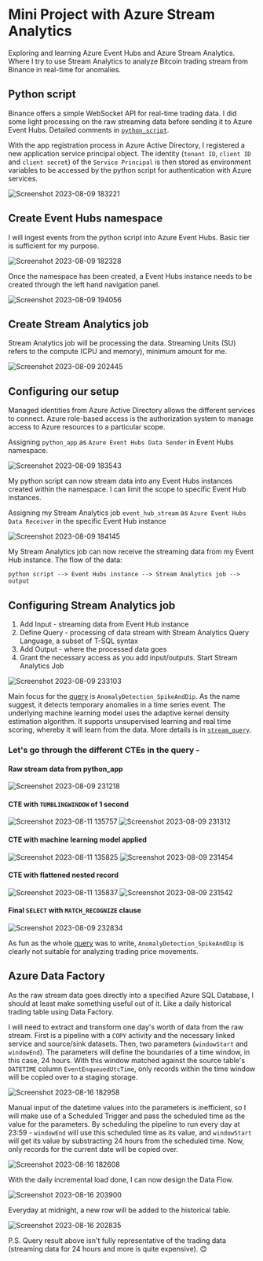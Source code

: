 # Mini Project with Azure Stream Analytics
Exploring and learning Azure Event Hubs and Azure Stream Analytics. Where I try to use Stream Analytics to analyze Bitcoin trading stream from Binance in real-time for anomalies.

## Python script
Binance offers a simple WebSocket API for real-time trading data. I did some light processing on the raw streaming data before sending it to Azure Event Hubs. Detailed comments in [```python_script```](https://github.com/tanchu-git/stream_analytics_btc/blob/main/python_script/btc_stream.py).

With the app registration process in Azure Active Directory, I registered a new application service principal object. The identity (```tenant ID```, ```client ID``` and ```client secret```) of the ```Service Principal``` is then stored as environment variables to be accessed by the python script for authentication with Azure services.

![Screenshot 2023-08-09 183221](https://github.com/tanchu-git/stream_analytics_btc/assets/139019601/921b116a-cbc0-4234-bb3b-fa5fc353c6e5)

## Create Event Hubs namespace
I will ingest events from the python script into Azure Event Hubs. Basic tier is sufficient for my purpose.

![Screenshot 2023-08-09 182328](https://github.com/tanchu-git/stream_analytics_btc/assets/139019601/8c4fa629-0498-43e3-9097-2049e2d7286b)

Once the namespace has been created, a Event Hubs instance needs to be created through the left hand navigation panel.

![Screenshot 2023-08-09 194056](https://github.com/tanchu-git/stream_analytics_btc/assets/139019601/1c953cdc-b6fa-4b21-b85a-99e37e63be3c)

## Create Stream Analytics job
Stream Analytics job will be processing the data. Streaming Units (SU) refers to the compute (CPU and memory), minimum amount for me. 

![Screenshot 2023-08-09 202445](https://github.com/tanchu-git/stream_analytics_btc/assets/139019601/f292e78e-5c42-4e13-b21b-91796ee4f471)

## Configuring our setup
Managed identities from Azure Active Directory allows the different services to connect. Azure role-based access is the authorization system to manage access to Azure resources to a particular scope.

Assigning ```python_app``` as ```Azure Event Hubs Data Sender``` in Event Hubs namespace.

![Screenshot 2023-08-09 183543](https://github.com/tanchu-git/stream_analytics_btc/assets/139019601/c521339e-02d6-4a18-b4f7-0c65bea65e8b)

My python script can now stream data into any Event Hubs instances created within the namespace. I can limit the scope to specific Event Hub instances.

Assigning my Stream Analytics job ```event_hub_stream``` as ```Azure Event Hubs Data Receiver``` in the specific Event Hub instance

![Screenshot 2023-08-09 184145](https://github.com/tanchu-git/stream_analytics_btc/assets/139019601/a719a059-2187-47b7-b851-47f9009b8bf0)

My Stream Analytics job can now receive the streaming data from my Event Hub instance. The flow of the data:

```python script --> Event Hubs instance --> Stream Analytics job --> output```

## Configuring Stream Analytics job
1. Add Input - streaming data from Event Hub instance
2. Define Query - processing of data stream with Stream Analytics Query Language, a subset of T-SQL syntax
3. Add Output - where the processed data goes
4. Grant the necessary access as you add input/outputs. Start Stream Analytics Job

![Screenshot 2023-08-09 233103](https://github.com/tanchu-git/stream_analytics_btc/assets/139019601/5b8619eb-c195-43e7-92b8-201c882b1f23)

Main focus for the [query](https://github.com/tanchu-git/stream_analytics_btc/blob/main/stream_query/query.sql) is ```AnomalyDetection_SpikeAndDip```. As the name suggest, it detects temporary anomalies in a time series event. The underlying machine learning model uses the adaptive kernel density estimation algorithm. It supports unsupervised learning and real time scoring, whereby it will learn from the data. More details is in [```stream_query```](https://github.com/tanchu-git/stream_analytics_btc/blob/main/stream_query/query.sql).

### Let's go through the different CTEs in the query -

#### Raw stream data from python_app
![Screenshot 2023-08-09 231218](https://github.com/tanchu-git/stream_analytics_btc/assets/139019601/66a1c5bd-762b-4328-a56b-8b779813069e)

#### CTE with ```TUMBLINGWINDOW``` of 1 second
![Screenshot 2023-08-11 135757](https://github.com/tanchu-git/stream_analytics_btc/assets/139019601/cea2c3c8-728c-4530-bcf8-167ea491316a)
![Screenshot 2023-08-09 231312](https://github.com/tanchu-git/stream_analytics_btc/assets/139019601/a68e5498-20bb-4ee3-a885-4a2a825ff772)

#### CTE with machine learning model applied
![Screenshot 2023-08-11 135825](https://github.com/tanchu-git/stream_analytics_btc/assets/139019601/7bcbc5cc-67f0-4d4b-8921-7558139a931c)
![Screenshot 2023-08-09 231454](https://github.com/tanchu-git/stream_analytics_btc/assets/139019601/f22dbb13-6e45-44b6-9a60-92bbc7345141)

#### CTE with flattened nested record
![Screenshot 2023-08-11 135837](https://github.com/tanchu-git/stream_analytics_btc/assets/139019601/497ff9de-494c-4f44-a97b-efce53435852)
![Screenshot 2023-08-09 231542](https://github.com/tanchu-git/stream_analytics_btc/assets/139019601/6bbcc052-564f-4e51-bbe4-8581428f8bd7)

#### Final ```SELECT``` with ```MATCH_RECOGNIZE``` clause
![Screenshot 2023-08-09 232834](https://github.com/tanchu-git/stream_analytics_btc/assets/139019601/e578c38e-fd09-4162-8b99-bbc0b46d60e5)

As fun as the whole [query](https://github.com/tanchu-git/stream_analytics_btc/blob/main/stream_query/query.sql) was to write, ```AnomalyDetection_SpikeAndDip``` is clearly not suitable for analyzing trading price movements.

## Azure Data Factory
As the raw stream data goes directly into a specified Azure SQL Database, I should at least make something useful out of it. Like a daily historical trading table using Data Factory.

I will need to extract and transform one day's worth of data from the raw stream. First is a pipeline with a ```COPY``` activity and the necessary linked service and source/sink datasets. Then, two parameters (```windowStart``` and ```windowEnd```). The parameters will define the boundaries of a time window, in this case, 24 hours. With this window matched against the source table's ```DATETIME``` column ```EventEnqueuedUtcTime```, only records within the time window will be copied over to a staging storage.

![Screenshot 2023-08-16 182958](https://github.com/tanchu-git/stream_analytics_btc/assets/139019601/eabd67bb-8ce1-4c08-a4d9-ddaed9e2bb09)

Manual input of the datetime values into the parameters is inefficient, so I will make use of a Scheduled Trigger and pass the scheduled time as the value for the parameters. By scheduling the pipeline to run every day at 23:59 - ```windowEnd``` will use this scheduled time as its value, and ```windowStart``` will get its value by substracting 24 hours from the scheduled time. Now, only records for the current date will be copied over.

![Screenshot 2023-08-16 182608](https://github.com/tanchu-git/stream_analytics_btc/assets/139019601/c4d31e67-8185-4c36-aaa9-687e20d3cfe5)

With the daily incremental load done, I can now design the Data Flow. 

![Screenshot 2023-08-16 203900](https://github.com/tanchu-git/stream_analytics_btc/assets/139019601/696a4068-eb7c-40dc-93a2-ff4140cd0853)

Everyday at midnight, a new row will be added to the historical table.

![Screenshot 2023-08-16 202835](https://github.com/tanchu-git/stream_analytics_btc/assets/139019601/1bfce196-f728-42e4-8f07-cb489f835a91)

P.S. Query result above isn't fully representative of the trading data (streaming data for 24 hours and more is quite expensive). :blush:
